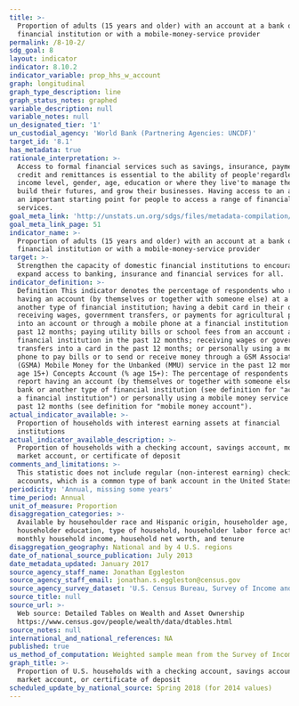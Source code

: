 ```yaml
---
title: >-
  Proportion of adults (15 years and older) with an account at a bank or other
  financial institution or with a mobile-money-service provider
permalink: /8-10-2/
sdg_goal: 8
layout: indicator
indicator: 8.10.2
indicator_variable: prop_hhs_w_account
graph: longitudinal
graph_type_description: line
graph_status_notes: graphed
variable_description: null
variable_notes: null
un_designated_tier: '1'
un_custodial_agency: 'World Bank (Partnering Agencies: UNCDF)'
target_id: '8.1'
has_metadata: true
rationale_interpretation: >-
  Access to formal financial services such as savings, insurance, payments,
  credit and remittances is essential to the ability of people'regardless of
  income level, gender, age, education or where they live'to manage their lives,
  build their futures, and grow their businesses. Having access to an account is
  an important starting point for people to access a range of financial
  services.
goal_meta_link: 'http://unstats.un.org/sdgs/files/metadata-compilation/Metadata-Goal-8.pdf'
goal_meta_link_page: 51
indicator_name: >-
  Proportion of adults (15 years and older) with an account at a bank or other
  financial institution or with a mobile-money-service provider
target: >-
  Strengthen the capacity of domestic financial institutions to encourage and
  expand access to banking, insurance and financial services for all.
indicator_definition: >-
  Definition This indicator denotes the percentage of respondents who report
  having an account (by themselves or together with someone else) at a bank or
  another type of financial institution; having a debit card in their own name;
  receiving wages, government transfers, or payments for agricultural products
  into an account or through a mobile phone at a financial institution in the
  past 12 months; paying utility bills or school fees from an account at a
  financial institution in the past 12 months; receiving wages or government
  transfers into a card in the past 12 months; or personally using a mobile
  phone to pay bills or to send or receive money through a GSM Association
  (GSMA) Mobile Money for the Unbanked (MMU) service in the past 12 months (%
  age 15+) Concepts Account (% age 15+): The percentage of respondents who
  report having an account (by themselves or together with someone else) at a
  bank or another type of financial institution (see definition for "account at
  a financial institution") or personally using a mobile money service in the
  past 12 months (see definition for "mobile money account").
actual_indicator_available: >-
  Proportion of households with interest earning assets at financial
  institutions
actual_indicator_available_description: >-
  Proportion of households with a checking account, savings account, money
  market account, or certificate of deposit
comments_and_limitations: >-
  This statistic does not include regular (non-interest earning) checking
  accounts, which is a common type of bank account in the United States
periodicity: 'Annual, missing some years'
time_period: Annual
unit_of_measure: Proportion
disaggregation_categories: >-
  Available by househoulder race and Hispanic origin, householder age,
  householder education, type of household, householder labor force activity,
  monthly household income, household net worth, and tenure
disaggregation_geography: National and by 4 U.S. regions
date_of_national_source_publication: July 2013
date_metadata_updated: January 2017
source_agency_staff_name: Jonathan Eggleston
source_agency_staff_email: jonathan.s.eggleston@census.gov
source_agency_survey_dataset: 'U.S. Census Bureau, Survey of Income and Program Participation'
source_title: null
source_url: >-
  Web source: Detailed Tables on Wealth and Asset Ownership
  https://www.census.gov/people/wealth/data/dtables.html
source_notes: null
international_and_national_references: NA
published: true
us_method_of_computation: Weighted sample mean from the Survey of Income and Program Participation
graph_title: >-
  Proportion of U.S. households with a checking account, savings account, money
  market account, or certificate of deposit
scheduled_update_by_national_source: Spring 2018 (for 2014 values)
---
```

